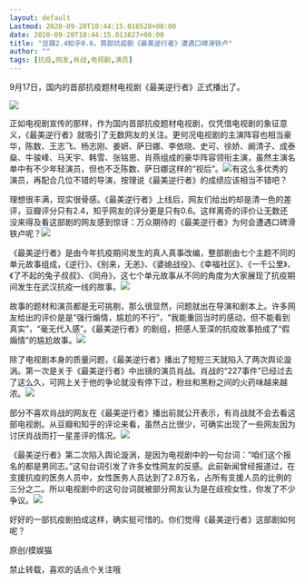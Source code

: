 ```yaml
---
layout: default
Lastmod: 2020-09-20T10:44:15.016528+00:00
date: 2020-09-20T10:44:15.013827+00:00
title: "豆瓣2.4知乎0.6，首部抗疫剧《最美逆行者》遭遇口碑滑铁卢"
author: ""
tags: [抗疫,网友,肖战,电视剧,演员]
---
```


9月17日，国内的首部抗疫题材电视剧《最美逆行者》正式播出了。

![](https://images.weserv.nl/?url=http%3A//image.uc.cn/s/wemedia/s/upload/2020/76fff6eadda205c5bbc6196c8b4c954d.png)

正如电视剧宣传的那样，作为国内首部抗疫题材电视剧，仅凭借电视剧的象征意义，《最美逆行者》就吸引了无数网友的关注。更何况电视剧的主演阵容也相当豪华，陈数、王志飞、杨志刚、姜妍、萨日娜、李依晓、史可、徐娇、阚清子、成泰燊、牛骏峰、马天宇、韩雪、张铭恩、肖燕组成的豪华阵容领衔主演，虽然主演名单中有不少年轻演员，但也不乏陈数、萨日娜这样的“视后”。![](https://images.weserv.nl/?url=http%3A//image.uc.cn/s/wemedia/s/upload/2020/dbbe854bfedd156b6de11968fd42f8c0.png)有这么多优秀的演员，再配合几位不错的导演，按理说《最美逆行者》的成绩应该相当不错吧？

理想很丰满，现实很骨感。《最美逆行者》上线后，网友们给出的却是清一色的差评，豆瓣评分只有2.4，知乎网友的评分更是只有0.6。这样离奇的评价让无数还没来得及看这部剧的网友感到惊讶：万众期待的《最美逆行者》为何会遭遇口碑滑铁卢呢？![](https://images.weserv.nl/?url=http%3A//image.uc.cn/s/wemedia/s/upload/2020/ce3e7ea2b8b09243ccf9a06eaa26cda1.png)

《最美逆行者》是由今年抗疫期间发生的真人真事改编，整部剧由七个主题不同的单元故事组成，《逆行》、《别来，无恙》、《婆媳战役》、《幸福社区》、《一千公里》、《了不起的兔子叔叔》、《同舟》，这七个单元故事从不同的角度为大家展现了抗疫期间发生在武汉抗疫一线的故事。![](https://images.weserv.nl/?url=http%3A//image.uc.cn/s/wemedia/s/upload/2020/d1c75e4bcd673d3247bad780147ecc45.png)

故事的题材和演员都是无可挑剔，那么很显然，问题就出在导演和剧本上。许多网友给出的评价是是“强行煽情，尴尬的不行”，“我能重回当时的感动，但不能看到真实”，“毫无代入感”。《最美逆行者》的剧组，把感人至深的抗疫故事拍成了“假煽情”的尴尬故事。![](https://images.weserv.nl/?url=http%3A//image.uc.cn/s/wemedia/s/upload/2020/c14a372156176ed3ad92736a2f680b8e.png)

除了电视剧本身的质量问题，《最美逆行者》播出了短短三天就陷入了两次舆论漩涡。第一次是关于《最美逆行者》中出镜的演员肖战。肖战的“227事件”已经过去了这么久，可网上关于他的争论就没有停下过，粉丝和黑粉之间的火药味越来越浓。![](https://images.weserv.nl/?url=http%3A//image.uc.cn/s/wemedia/s/upload/2020/efec2256dbd695a9c45318bd3883df58.png)

部分不喜欢肖战的网友在《最美逆行者》播出前就公开表示，有肖战就不会去看这部电视剧。从豆瓣和知乎的评论来看，虽然占比很少，可确实出现了一些网友因为讨厌肖战而打一星差评的情况。![](https://images.weserv.nl/?url=http%3A//image.uc.cn/s/wemedia/s/upload/2020/44d5bc400273aa95a594c37753a19a51.png)

《最美逆行者》第二次陷入舆论漩涡，是因为电视剧中的一句台词：“咱们这个报名的都是男同志。”这句台词引发了许多女性网友的反感。此前新闻曾经报道过，在支援抗疫的医务人员中，女性医务人员达到了2.8万名，占所有支援人员的比例的三分之二。所以电视剧中的这句台词就被部分网友认为是在歧视女性，你发了不少争议。![](https://images.weserv.nl/?url=http%3A//image.uc.cn/s/wemedia/s/upload/2020/b55cbe11883315ef6f68b38190bb56de.png)

好好的一部抗疫剧拍成这样，确实挺可惜的。你们觉得《最美逆行者》这部剧如何呢？

原创/摸娱猫

禁止转载，喜欢的话点个关注哦

